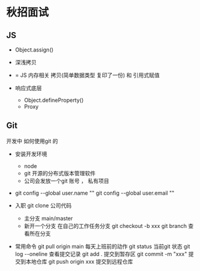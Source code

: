 # 秋招面试

## JS
- Object.assign() 

- 深浅拷贝
-  = JS 内存相关 
    拷贝(简单数据类型 复印了一份) 和 引用式赋值

- 响应式底层 
    - Object.defineProperty()
    - Proxy 

## Git
开发中 如何使用git 的

- 安装开发环境
    - node
    - git  开源的分布式版本管理软件
    - 公司会发放一个git 账号 ， 私有项目 

- git config --global user.name ""
    git config --global user.email ""
- 入职 git clone 公司代码
    - 主分支 main/master 
    - 新开一个分支 
        在自己的工作任务分支
        git checkout -b xxx 
        git branch 查看所在分支
- 常用命令
    git pull origin main 每天上班前的动作
    git status 当前git 状态
    git log --oneline 查看提交记录 
    git add . 提交到暂存区
    git commit -m "xxx" 提交到本地仓库
    git push origin xxx 提交到远程仓库





